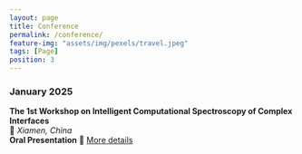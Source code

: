 ```yaml
---
layout: page
title: Conference
permalink: /conference/
feature-img: "assets/img/pexels/travel.jpeg"
tags: [Page]
position: 3
---
```


### **January 2025**
**The 1st Workshop on Intelligent Computational Spectroscopy of Complex Interfaces**  
📍 *Xiamen, China*  
**Oral Presentation** 
🔗 [More details](https://www.bilibili.com/video/BV1VYwhezEEq/?spm_id_from=333.337.search-card.all.click&vd_source=904a7ceade5b681f595f7c87b6a276fb)
